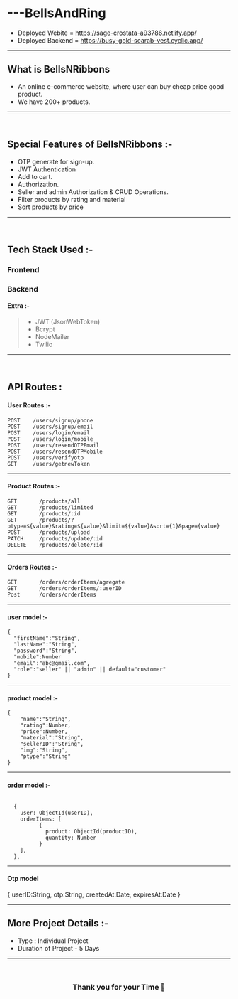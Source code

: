 # ---BellsAndRing

- Deployed Webite = https://sage-crostata-a93786.netlify.app/
- Deployed Backend = https://busy-gold-scarab-vest.cyclic.app/

---

 ## What is BellsNRibbons
 - An online e-commerce website, where user can buy cheap price good product.
 - We have 200+ products.
 ---
 <br/>

##  Special Features of BellsNRibbons :-
 - OTP generate for sign-up.
 - JWT Authentication
 - Add to cart.
 - Authorization.
 - Seller and admin Authorization & CRUD Operations.
 - Filter products by rating and material
 - Sort products by price
---
<br/>

## Tech Stack Used :-
### Frontend
### Backend

#### Extra :-

> - JWT (JsonWebToken) <br/>
> - Bcrypt <br/>
> - NodeMailer <br/>
> - Twilio

---
<br/>

## API Routes :

#### User Routes :-

```
POST    /users/signup/phone
POST    /users/signup/email
POST    /users/login/email
POST    /users/login/mobile
POST    /users/resendOTPEmail
POST    /users/resendOTPMobile
POST    /users/verifyotp
GET     /users/getnewToken
```

---

#### Product Routes :-
```
GET       /products/all
GET       /products/limited
GET       /products/:id
GET       /products/?ptype=${value}&rating=${value}&limit=${value}&sort={1}&page={value}
POST      /products/upload
PATCH     /products/update/:id
DELETE    /products/delete/:id
```

---


#### Orders Routes :-

```
GET       /orders/orderItems/agregate
GET       /orders/orderItems/:userID
Post      /orders/orderItems
```

---

#### user model :-
```
{
  "firstName":"String",
  "lastName":"String",
  "password":"String",
  "mobile":Number
  "email":"abc@gmail.com",
  "role":"seller" || "admin" || default="customer"
}
```

---

#### product model :-

```
{
    "name":"String",
    "rating":Number,
    "price":Number,
    "material":"String",
    "sellerID":"String",
    "img":"String",
    "ptype":"String"
}  
```

---

#### order model :-

```

  {
    user: ObjectId(userID),
    orderItems: [
          {
            product: ObjectId(productID),
            quantity: Number
          }  
    ],
  },

```

---

#### Otp model
{
    userID:String,
    otp:String,
    createdAt:Date,
    expiresAt:Date
}

---

## More Project Details :-

- Type : Individual Project
- Duration of Project - 5 Days

---
<br/>
<h3 align="center" >Thank you for your Time 💝</h3>

